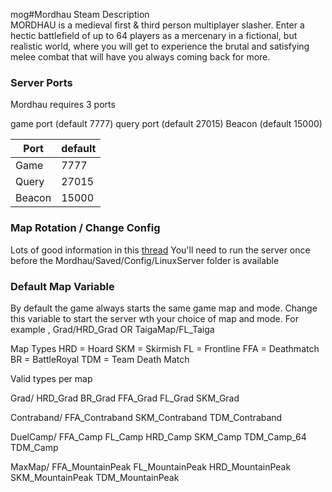 mog#Mordhau
Steam Description  
MORDHAU is a medieval first & third person multiplayer slasher. Enter a hectic battlefield of up to 64 players as a mercenary in a fictional, but realistic world, where you will get to experience the brutal and satisfying melee combat that will have you always coming back for more.


### Server Ports
Mordhau requires 3 ports

game port (default 7777)
query port (default 27015)
Beacon (default 15000)

| Port    | default       |
|---------|---------------|
| Game    | 7777          |
| Query   | 27015         |
| Beacon   | 15000         |



### Map Rotation / Change Config
Lots of good information in this [thread](https://mordhau.com/forum/topic/10348/dedicated-server-hosting-guide-linux/?page=1)
You'll need to run the server once before the Mordhau/Saved/Config/LinuxServer  folder is available


### Default Map Variable
By default the game always starts the same game map and mode.  Change this variable to start the server wth your choice of map and mode. For example , Grad/HRD_Grad OR TaigaMap/FL_Taiga

Map Types
HRD = Hoard
SKM = Skirmish
FL = Frontline
FFA = Deathmatch
BR = BattleRoyal
TDM = Team Death Match



Valid types per map

Grad/
HRD_Grad
BR_Grad
FFA_Grad
FL_Grad
SKM_Grad

Contraband/
FFA_Contraband
SKM_Contraband
TDM_Contraband

DuelCamp/
FFA_Camp
FL_Camp
HRD_Camp
SKM_Camp
TDM_Camp_64
TDM_Camp

MaxMap/
FFA_MountainPeak
FL_MountainPeak
HRD_MountainPeak
SKM_MountainPeak
TDM_MountainPeak
